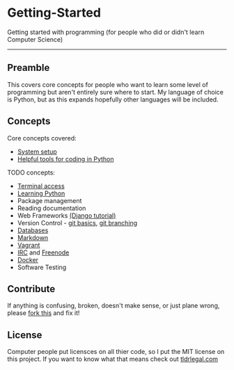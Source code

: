 Getting-Started
===============
Getting started with programming (for people who did or didn't learn Computer Science)

--------------------------------------------------------------------------------

Preamble
--------

This covers core concepts for people who want to learn some level of programming
but aren't entirely sure where to start. My language of choice is Python, but as
this expands hopefully other languages will be included.

Concepts
--------

Core concepts covered:
* [System setup](setup.md)
* [Helpful tools for coding in Python](python_tools.md)

TODO concepts:
* [Terminal access](https://www.google.com/search?q=learn+mac+terminal&oq=learn+mac+terminal)
* [Learning Python](http://www.codecademy.com/tracks/python)
* Package management
* Reading documentation
* Web Frameworks
    [(Django tutorial)](https://docs.djangoproject.com/en/1.6/intro/tutorial01/)
* Version Control - [git basics](https://try.github.io/levels/1/challenges/1),
[git branching](http://pcottle.github.io/learnGitBranching/)
* [Databases](http://www.w3schools.com/sql/default.asp)
* [Markdown](http://daringfireball.net/projects/markdown/syntax)
* [Vagrant](http://www.vagrantup.com/)
* [IRC](https://en.wikipedia.org/wiki/Internet_Relay_Chat) and
    [Freenode](http://webchat.freenode.net/)
* [Docker](https://www.docker.io/)
* Software Testing

Contribute
----------
If anything is confusing, broken, doesn't make sense, or just plane wrong,
please [fork this](https://help.github.com/articles/fork-a-repo) and fix it!
<!---(spelling error intentional, please fork and fix :) -->

License
-------
Computer people put licensces on all thier code, so I put the MIT license on
this project. If you want to know what that means check out
[tldrlegal.com](https://tldrlegal.com/license/mit-license)
